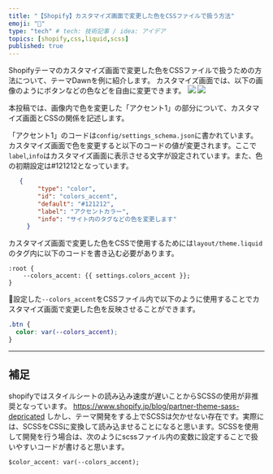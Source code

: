 ```yaml
---
title: "【Shopify】カスタマイズ画面で変更した色をCSSファイルで扱う方法"
emoji: "💭"
type: "tech" # tech: 技術記事 / idea: アイデア
topics: [shopify,css,liquid,scss]
published: true
---
```

Shopifyテーマのカスタマイズ画面で変更した色をCSSファイルで扱うための方法について、テーマDawnを例に紹介します。
カスタマイズ画面では、以下の画像のようにボタンなどの色などを自由に変更できます。
![](https://storage.googleapis.com/zenn-user-upload/f567dbd69ce669b4c4c5c835.png)
![](https://storage.googleapis.com/zenn-user-upload/7a3f99f2042e0677b5836527.png)

本投稿では、画像内で色を変更した「アクセント1」の部分について、カスタマイズ画面とCSSの関係を記述します。

「アクセント1」のコードは`config/settings_schema.json`に書かれています。カスタマイズ画面で色を変更すると以下のコードの値が変更されます。ここで`label`,`info`はカスタマイズ画面に表示させる文字が設定されています。また、色の初期設定は#121212となっています。
```json:config/settings_schema.json
   {
        "type": "color",
        "id": "colors_accent",
        "default": "#121212",
        "label": "アクセントカラー",
        "info": "サイト内のタグなどの色を変更します"
     }
```

カスタマイズ画面で変更した色をCSSで使用するためには`layout/theme.liquid`の<head>タグ内に以下のコードを書き込む必要があります。
```liquid:layout/theme.liquid
:root {
    --colors_accent: {{ settings.colors_accent }};
}
```
設定した`--colors_accent`をCSSファイル内で以下のように使用することでカスタマイズ画面で変更した色を反映させることができます。

```css:style.css
.btn {
  color: var(--colors_accent);
}
```
---
## 補足
shopifyではスタイルシートの読み込み速度が遅いことからSCSSの使用が非推奨となっています。
https://www.shopify.jp/blog/partner-theme-sass-depricated
しかし、テーマ開発をする上でSCSSは欠かせない存在です。実際には、SCSSをCSSに変換して読み込ませることになると思います。SCSSを使用して開発を行う場合は、次のようにscssファイル内の変数に設定することで扱いやすいコードが書けると思います。
```scss:
$color_accent: var(--colors_accent);
```